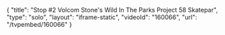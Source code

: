 {
    "title": "Stop #2 Volcom Stone's Wild In The Parks Project 58 Skatepar",
    "type": "solo",
    "layout": "iframe-static",
    "videoId": "160066",
    "url": "\/tvpembed\/160066"
}